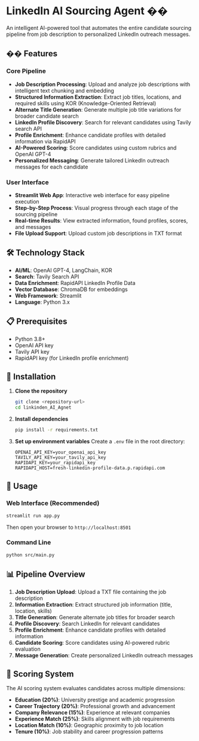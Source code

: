 
# LinkedIn AI Sourcing Agent ��

An intelligent AI-powered tool that automates the entire candidate sourcing pipeline from job description to personalized LinkedIn outreach messages.

## �� Features

### Core Pipeline
- **Job Description Processing**: Upload and analyze job descriptions with intelligent text chunking and embedding
- **Structured Information Extraction**: Extract job titles, locations, and required skills using KOR (Knowledge-Oriented Retrieval)
- **Alternate Title Generation**: Generate multiple job title variations for broader candidate search
- **LinkedIn Profile Discovery**: Search for relevant candidates using Tavily search API
- **Profile Enrichment**: Enhance candidate profiles with detailed information via RapidAPI
- **AI-Powered Scoring**: Score candidates using custom rubrics and OpenAI GPT-4
- **Personalized Messaging**: Generate tailored LinkedIn outreach messages for each candidate

### User Interface
- **Streamlit Web App**: Interactive web interface for easy pipeline execution
- **Step-by-Step Process**: Visual progress through each stage of the sourcing pipeline
- **Real-time Results**: View extracted information, found profiles, scores, and messages
- **File Upload Support**: Upload custom job descriptions in TXT format

## 🛠️ Technology Stack

- **AI/ML**: OpenAI GPT-4, LangChain, KOR
- **Search**: Tavily Search API
- **Data Enrichment**: RapidAPI LinkedIn Profile Data
- **Vector Database**: ChromaDB for embeddings
- **Web Framework**: Streamlit
- **Language**: Python 3.x

## 📋 Prerequisites

- Python 3.8+
- OpenAI API key
- Tavily API key
- RapidAPI key (for LinkedIn profile enrichment)

## 🚀 Installation

1. **Clone the repository**
   ```bash
   git clone <repository-url>
   cd linkinden_AI_Agnet
   ```

2. **Install dependencies**
   ```bash
   pip install -r requirements.txt
   ```

3. **Set up environment variables**
   Create a `.env` file in the root directory:
   ```env
   OPENAI_API_KEY=your_openai_api_key
   TAVILY_API_KEY=your_tavily_api_key
   RAPIDAPI_KEY=your_rapidapi_key
   RAPIDAPI_HOST=fresh-linkedin-profile-data.p.rapidapi.com
   ```

## 🎯 Usage

### Web Interface (Recommended)
```bash
streamlit run app.py
```
Then open your browser to `http://localhost:8501`

### Command Line
```bash
python src/main.py
```

## 📊 Pipeline Overview

1. **Job Description Upload**: Upload a TXT file containing the job description
2. **Information Extraction**: Extract structured job information (title, location, skills)
3. **Title Generation**: Generate alternate job titles for broader search
4. **Profile Discovery**: Search LinkedIn for relevant candidates
5. **Profile Enrichment**: Enhance candidate profiles with detailed information
6. **Candidate Scoring**: Score candidates using AI-powered rubric evaluation
7. **Message Generation**: Create personalized LinkedIn outreach messages

## 🎯 Scoring System

The AI scoring system evaluates candidates across multiple dimensions:

- **Education (20%)**: University prestige and academic progression
- **Career Trajectory (20%)**: Professional growth and advancement
- **Company Relevance (15%)**: Experience at relevant companies
- **Experience Match (25%)**: Skills alignment with job requirements
- **Location Match (10%)**: Geographic proximity to job location
- **Tenure (10%)**: Job stability and career progression patterns







